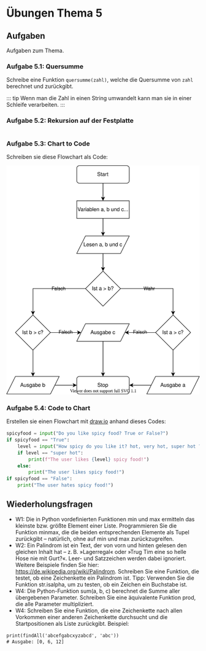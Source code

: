 # Übungen Thema 5

## Aufgaben

Aufgaben zum Thema.

### Aufgabe 5.1: Quersumme

Schreibe eine Funktion `quersumme(zahl)`, welche die Quersumme von `zahl` berechnet und zurückgibt.

::: tip
Wenn man die Zahl in einen String umwandelt kann man sie in einer Schleife verarbeiten.
:::

### Aufgabe 5.2: Rekursion auf der Festplatte

```py

```


### Aufgabe 5.3: Chart to Code

Schreiben sie diese Flowchart als Code:

![diagram](../diagram.svg)

### Aufgabe 5.4: Code to Chart

Erstellen sie einen Flowchart mit [draw.io](https://draw.io) anhand dieses Codes:

```py
spicyfood = input("Do you like spicy food? True or False?")
if spicyfood == "True":
    level = input("How spicy do you like it? hot, very hot, super hot ?")
    if level == "super hot":
        print(f"The user likes {level} spicy food!")
    else:
        print("The user likes spicy food!")
if spicyfood == "False":
    print("The user hates spicy food!")
```

## Wiederholungsfragen

* W1: Die in Python vordefinierten Funktionen min und max ermitteln das kleinste bzw. größte Element einer Liste. Programmieren Sie die Funktion minmax, die die beiden entsprechenden Elemente als Tupel zurückgibt – natürlich, ohne auf min und max zurückzugreifen.
* W2: Ein Palindrom ist ein Text, der von vorn und hinten gelesen den gleichen Inhalt hat – z. B. »Lagerregal« oder »Trug Tim eine so helle Hose nie mit Gurt?«. Leer- und Satzzeichen werden dabei ignoriert. Weitere Beispiele finden Sie hier: <https://de.wikipedia.org/wiki/Palindrom>. Schreiben Sie eine Funktion, die testet, ob eine Zeichenkette ein Palindrom ist. Tipp: Verwenden Sie die Funktion str.isalpha, um zu testen, ob ein Zeichen ein Buchstabe ist.
* W4: Die Python-Funktion sum(a, b, c) berechnet die Summe aller übergebenen Parameter. Schreiben Sie eine äquivalente Funktion prod, die alle Parameter multipliziert.
* W4: Schreiben Sie eine Funktion, die eine Zeichenkette nach allen Vorkommen einer anderen Zeichenkette durchsucht und die Startpositionen als Liste zurückgibt. Beispiel:

```
print(findAll('abcefgabcxyzabcd', 'abc'))
# Ausgabe: [0, 6, 12]
```

